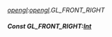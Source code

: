 _[opengl](../../modules/opengl/opengl-module.md):[opengl](../../modules/opengl/opengl-module.md).GL\_FRONT\_RIGHT_
##### Const GL\_FRONT\_RIGHT:[Int](../../modules/wonkey/wonkey-types-int.md)
